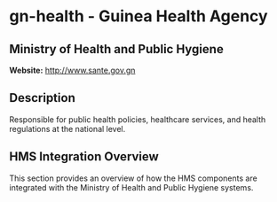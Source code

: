 # gn-health - Guinea Health Agency

## Ministry of Health and Public Hygiene

**Website:** http://www.sante.gov.gn

## Description

Responsible for public health policies, healthcare services, and health regulations at the national level.

## HMS Integration Overview

This section provides an overview of how the HMS components are integrated with the Ministry of Health and Public Hygiene systems.
